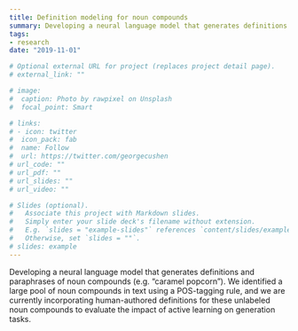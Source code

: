 ```yaml
---
title: Definition modeling for noun compounds
summary: Developing a neural language model that generates definitions and paraphrases of noun compounds (e.g. “caramel popcorn”)
tags:
- research
date: "2019-11-01"

# Optional external URL for project (replaces project detail page).
# external_link: ""

# image:
#  caption: Photo by rawpixel on Unsplash
#  focal_point: Smart

# links:
# - icon: twitter
#  icon_pack: fab
#  name: Follow
#  url: https://twitter.com/georgecushen
# url_code: ""
# url_pdf: ""
# url_slides: ""
# url_video: ""

# Slides (optional).
#   Associate this project with Markdown slides.
#   Simply enter your slide deck's filename without extension.
#   E.g. `slides = "example-slides"` references `content/slides/example-slides.md`.
#   Otherwise, set `slides = ""`.
# slides: example
---
```


Developing a neural language model that generates definitions and paraphrases of noun compounds (e.g. “caramel popcorn”). We identified a large pool of noun compounds in text using a POS-tagging rule, and we are currently incorporating human-authored definitions for these unlabeled noun compounds to evaluate the impact of active learning on generation tasks.
